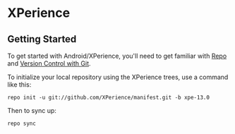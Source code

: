 XPerience
===========

Getting Started
---------------

To get started with Android/XPerience, you'll need to get
familiar with [Repo](https://source.android.com/source/using-repo.html) and [Version Control with Git](https://source.android.com/source/version-control.html).

To initialize your local repository using the XPerience trees, use a command like this:

    repo init -u git://github.com/XPerience/manifest.git -b xpe-13.0

Then to sync up:

    repo sync

